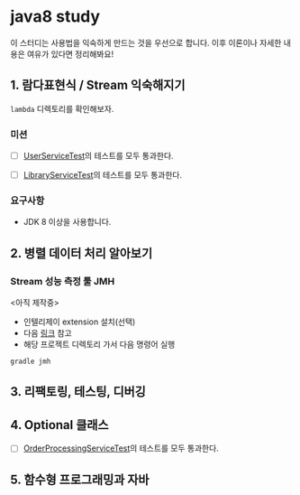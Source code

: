 # java8 study

이 스터디는 사용법을 익숙하게 만드는 것을 우선으로 합니다. 이후 이론이나 자세한 내용은 여유가 있다면 정리해봐요!

## 1. 람다표현식 / Stream 익숙해지기
`lambda` 디렉토리를 확인해보자. 

### 미션
- [ ] [UserServiceTest](/lambda/src/test/java/org/speculatingwook/service/UserServiceTest.java)의 테스트를 모두 통과한다.
- [ ] [LibraryServiceTest](/lambda/src/test/java/org/speculatingwook/service/LibraryServiceTest.java)의 테스트를 모두 통과한다.


### 요구사항
- JDK 8 이상을 사용합니다.

## 2. 병렬 데이터 처리 알아보기

### Stream 성능 측정 툴 JMH
<아직 제작중>
- 인텔리제이 extension 설치(선택)
- 다음 [링크](https://github.com/melix/jmh-gradle-plugin) 참고
- 해당 프로젝트 디렉토리 가서 다음 명령어 실행
```text
gradle jmh
```

## 3. 리팩토링, 테스팅, 디버깅

## 4. Optional 클래스
- [ ] [OrderProcessingServiceTest](/lambda/src/test/java/org/speculatingwook/service/OrderProcessingServiceTest.java)의 테스트를 모두 통과한다.

## 5. 함수형 프로그래밍과 자바